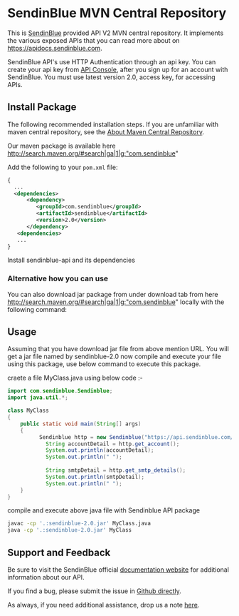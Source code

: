 # SendinBlue MVN Central Repository

This is [SendinBlue](https://www.sendinblue.com) provided API V2 MVN central repository. It implements the various exposed APIs that you can read more about on https://apidocs.sendinblue.com.

SendinBlue API's use HTTP Authentication through an api key. You can create your api key from [API Console](https://my.sendinblue.com/advanced/apikey), after you sign up for an account with SendinBlue. You must use latest version 2.0, access key, for accessing APIs.


## Install Package

The following recommended installation steps. If you are unfamiliar with maven central repository, see the [About Maven Central Repository](https://www.tutorialspoint.com/maven/maven_repositories.htm).

Our maven package is available here http://search.maven.org/#search|ga|1|g:"com.sendinblue"

Add the following to your `pom.xml` file:

```xml
{
  ...
  <dependencies>
      <dependency>
         <groupId>com.sendinblue</groupId>
         <artifactId>sendinblue</artifactId>
         <version>2.0</version>
      </dependency>
   <dependencies>
   ...
}
```

Install sendinblue-api and its dependencies


### Alternative how you can use

You can also download jar package from under download tab from here http://search.maven.org/#search|ga|1|g:"com.sendinblue" locally with the following command:


## Usage

Assuming that you have download jar file from above mention URL. You will get a jar file named by sendinblue-2.0 now compile and execute your file using this package, use below command to execute this package.

craete a file MyClass.java using below code :-

```java
import com.sendinblue.Sendinblue;
import java.util.*;

class MyClass
{
    public static void main(String[] args)
    {
    	  Sendinblue http = new Sendinblue("https://api.sendinblue.com/v2.0","your_api_key");    	
		    String accountDetail = http.get_account();
		    System.out.println(accountDetail);
		    System.out.println(" ");
	    
		    String smtpDetail = http.get_smtp_details();
		    System.out.println(smtpDetail);
		    System.out.println(" ");
    }
}
```

compile and execute above java file with Sendinblue API package

```bash 
javac -cp '.:sendinblue-2.0.jar' MyClass.java
java -cp '.:sendinblue-2.0.jar' MyClass
```

## Support and Feedback

Be sure to visit the SendinBlue official [documentation website](https://apidocs.sendinblue.com) for additional information about our API.

If you find a bug, please submit the issue in [Github directly](https://github.com/mailin-api/sendinblue-nodejs-api-npm/issues). 

As always, if you need additional assistance, drop us a note [here](https://apidocs.sendinblue.com/support/).
